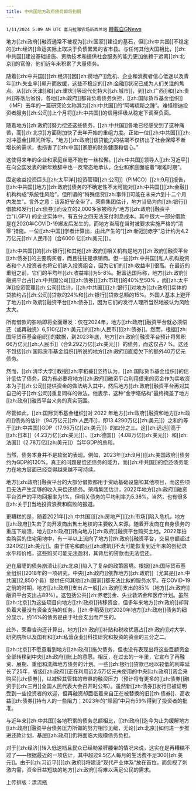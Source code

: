 ```yaml
---
title: 中共国地方政府债务即将到期
---
```

`1/11/2024 5:09 AM UTC 喜马拉雅农场新西兰站` [轉載自GNews](https://gnews.org/articles/2207410)

地方[[zh:政府]]融资通常不被视为[[zh:国家]]建设的基石，但[[zh:中共国]]不稳定的[[zh:经济]]命运实际上取决于负债累累的省市县。与任何其他大国相比，[[zh:中共国]]建设基础设施、资助技术和提供社会服务的能力更加依赖于远离[[zh:北京]]的官僚，他们近年来积累了大量债务。

随着[[zh:中共国]][[zh:经济]]因[[zh:房地产]]危机、企业和消费者信心低迷以及青年[[zh:失业率]]飙升而放缓，这些不稳定的[[zh:金融]]状况已成为人们关注的焦点。从[[zh:天津]]和[[zh:重庆]]等现代化特大[[zh:城市]]，到[[zh:广西]]和[[zh:贵州]]等落后省份，各地[[zh:政府]]都背负着债务负担，[[zh:国际货币基金组织]]（IMF）去年的一篇研究论文称其为[[zh:中共国]]的“阿喀琉斯之踵”。难怪穆迪投资者服务[[zh:公司]]上个月将[[zh:中共国]]的信用评级从稳定下调至负面。

随着地方[[zh:政府]]努力偿还这些债务，[[zh:中共国]]各地已经感受到了这种痛苦，而[[zh:北京]]方面则加快了去年开始的重组力度。正如一位[[zh:中共国]][[zh:对冲基金]]顾问所写，“地方[[zh:政府]]信贷能力的枯竭不仅挤出了社会保障不断增长的需求，也损害了[[zh:中国]]家庭的财务健康和信心。”

这使得来年的企业和家庭丝毫不能有一丝松懈。[[zh:中共国]]领导人[[zh:习近平]]在向全国发表的新年致辞中也一反常态地承认，企业和家庭面临着“艰难时期”。

固定收益投资巨头[[zh:太平洋]]投资管理[[zh:公司]]（PIMCO）[[zh:9月]]报告，[[zh:中共国]]地方[[zh:政府]]债务的不确定性不太可能对[[zh:中共国]][[zh:金融]]机构构成“系统性风险”，但所谓的“特殊信贷[[zh:事件]]可能在未来六到十二个月内发生”。言外之意：该系好安全带了。荣鼎集团估计，地方当局为向[[zh:银行]]借款和发行[[zh:债券]]而设立的2,000多家被称为“地方[[zh:政府]]融资平台”(LGFV) 的企业实体中，有五分之四无法支付利息成本。其中很大一部分借款是在2020年COVID-19爆发后发生的，而地方当局在当时被要求实施严格的“清零”措施。一位[[zh:中国]]学者计算出，由此产生的“[[zh:新冠]]赤字”总计约为4.2万亿元[[zh:人民币]]（合6000 亿[[zh:美元]]）。

[[zh:中共国]]的[[zh:银行]]和其他[[zh:政府]]相关机构是地方[[zh:政府]]融资平台[[zh:债券]]的主要购买者，而且往往是承销商。但一些[[zh:中共国]]私人机构投资者和个人投资者也将它们纳入投资组合，因为它们的[[zh:收益率]]很高。在最近的重组之前，它们的平均年[[zh:收益率]]为5-8%。据富达国际称，地方[[zh:政府]]融资平台占[[zh:中共国公司]][[zh:债券]][[zh:市场]]的40%至50% ，而[[zh:太平洋]]投资管理[[zh:公司]]估计，[[zh:中共国]][[zh:银行]]对地方[[zh:政府]]实体的贷款约占[[zh:公司]]贷款的24%和[[zh:银行]]贷款总额的15%。外国人基本上避开了地方[[zh:政府]]融资平台[[zh:债券]]，因为它们的发行人理所当然地被认为风险太大。

所有借款的影响即将全面爆发：仅在2024年，地方[[zh:政府]]融资平台就必须偿还（或再融资）6,510亿[[zh:美元]]的[[zh:人民币]][[zh:债券]]。然而，根据[[zh:国际货币基金组织]]的数据，到2023年底，地方[[zh:政府]]融资平台预计将累积66万亿元[[zh:人民币]]（合9.292万亿[[zh:美元]]）的债务，而这仅占7 %。这还不包括[[zh:国际货币基金组织]]所说的地方[[zh:政府]]直接欠下的额外40万亿元债务。

然而，[[zh:清华大学]]教授[[zh:李稻葵]]坚持认为，[[zh:国际货币基金组织]]的估计低估了债务，因为有必要将地方[[zh:政府]]融资平台利用借来的资金作为实收资本为子[[zh:公司]]提供资金的做法纳入其中，然后地方[[zh:政府]]融资平台再对其自己的子[[zh:公司]]重复同样的做法。他表示，这种“金字塔结构”最终掩盖了地方[[zh:政府]]融资平台义务的真实范围。

尽管如此，[[zh:国际货币基金组织]]对 2022 年地方[[zh:政府]]融资和地方[[zh:政府]]债务的估计（94万亿元[[zh:人民币]]，即13.4290万亿[[zh:美元]]）之和约等于[[zh:中共国]]GDP（17.96万亿[[zh:美元]]）的四分之三。这[[zh:远远]]高于[[zh:日本]]（4.23万亿[[zh:美元]]）、[[zh:德国]]（4.08万亿[[zh:美元]]）和[[zh:法国]]（2.78万亿[[zh:美元]]）当年GDP的总和。

当然，债务本身并不是软弱的表现。例如，2023年[[zh:9月]][[zh:美国政府]]债务约为GDP的120%。真正的问题是偿还债务的能力，而[[zh:中共国]]的偿还债务能力在地方层面已经变得越来越不可持续。

地方[[zh:政府]]融资平台的大部分借款都用于资助基础设施和其他项目，而这些项目无法产生足够的收入来偿还债务。荣鼎集团估计，2022年地方[[zh:政府]]融资平台资产的平均回报率为1%，但相关债务的平均利率为5.36%。当然，也有很多[[zh:关于]]当地投资浪费和腐败的报道。

更糟糕的是，随着2021年[[zh:中共国]][[zh:房地产]][[zh:市场]]陷入危机，地方[[zh:政府]]失去了向开发商出售土地权的主要收入来源。随着开发商在自身债务的重压下崩溃，地方[[zh:政府]]转向地方[[zh:政府]]融资平台购买土地。2022年拍卖购买的住宅用地中，有一半以上流向了地方[[zh:政府]]融资平台，交易总额超过3240亿[[zh:美元]]。由于住宅和商业[[zh:建筑]]不太可能恢复到近年来的创纪录水平和价格，这些购买可能无法盈利，其背后的贷款也无法偿还。

迫在眉睫的债务崩溃让[[zh:北京]]陷入了复杂的政策困境。根据[[zh:国际货币基金组织]]2018年的一项研究，中央[[zh:政府]]依靠地方[[zh:政府]]（尤其是[[zh:中共国]]2,850个县）提供任何其他[[zh:国家]]都无法比拟的服务水平。在COVID-19之前的时期，地方[[zh:政府]]支出占一般[[zh:政府]]支出的85%（地方[[zh:政府]]融资平台支出占89%）。这包括公共[[zh:养老]]金、失业救济金和医疗计划。虽然[[zh:北京]]为这些项目向地方[[zh:政府]]转移资金，但多年来地方[[zh:政府]]却背负着大量没有资金支持的任务。[[zh:李稻葵]]对2020年地方[[zh:政府]]债务的细分显示，约14%的债务是由于社会支出而产生的。

此外，荣鼎咨询还计算出，地方[[zh:政府]]补贴和税收优惠占[[zh:政府]]对大学、研究院所以及国有和[[zh:私营企业]]科技研究和投资的资金的三分之二。

[[zh:北京]]不愿意看到地方[[zh:政府]]拖欠债务，但也没有表现出将这些巨额资金全部转移到中央[[zh:政府]]账上的意愿。相反，在过去的一年里，它宣布了再融资、展期、重组和洗牌地方债务的计划。一些[[zh:银行]]贷款已经以较低的利率延长了25年，省级[[zh:政府]]正在利用近2.5万亿元未使用的中央[[zh:政府]]资金来购买[[zh:债券]]，以减轻其管辖的市县的融资压力（预计将有更多的[[zh:债券]]融资于[[zh:三月]]全国人民代表大会召开时公布）。虽然新[[zh:债券]]发行已被证明受到一些投资者的欢迎，但再融资却面临着来自正在被替换的旧[[zh:债券]]、高收益[[zh:债券]]持有人的一些阻力；2023年的“赎回”中只有59%得到了投资者的批准。

与近年来[[zh:中共国]]各地积累的债务总额相比，[[zh:政府]]迄今为止为缓解地方[[zh:政府]]融资平台债务压力所做的努力相形见绌，无论[[zh:北京]]如何进一步推进还款计划，基层[[zh:政府]]仍将面临大规模债务负担。

对于[[zh:经济]]转入低速档且民众已经勒紧裤腰带的情况来说，这实在是再糟糕不过了——根据最近的一项估计，其中超过9.5亿人每月的生活费不足300[[zh:美元]]。由于[[zh:习近平]][[zh:政府]]将建设“现代产业体系”放在首位，而忽视了刺激内需，资金日益短缺的地方[[zh:政府]]将难以满足公民的需求。

上传排版：漂流瓶

